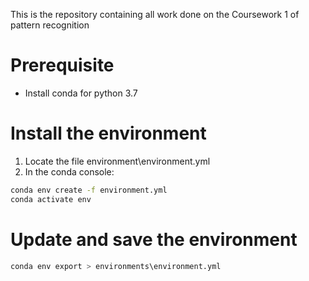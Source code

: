 
This is the repository containing all work done on the Coursework 1 of pattern recognition

# Prerequisite
- Install conda for python 3.7

# Install the environment
1. Locate the file environment\environment.yml
2. In the conda console: 
```bash
conda env create -f environment.yml
conda activate env
```
# Update and save the environment
```bash
conda env export > environments\environment.yml
```
